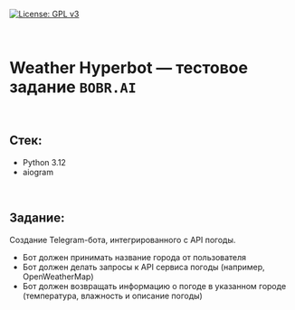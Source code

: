 [![License: GPL v3](https://img.shields.io/badge/License-MIT-blue.svg)](https://mit-license.org/)

<br>


# Weather Hyperbot — тестовое задание `BOBR.AI`


<br>


## Стек:

* Python 3.12
* aiogram

<br>

## Задание:

Создание Telegram-бота, интегрированного с API погоды.

* Бот должен принимать название города от пользователя
* Бот должен делать запросы к API сервиса погоды (например, OpenWeatherMap)
* Бот должен возвращать информацию о погоде в указанном городе (температура, влажность и описание погоды)
